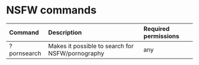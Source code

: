# NSFW commands

| Command | Description | Required permissions |
| :--- | :--- | :--- |
|?pornsearch          | Makes it possible to search for NSFW/pornography | any